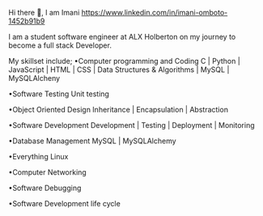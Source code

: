 Hi there 👋,  I am Imani
https://www.linkedin.com/in/imani-omboto-1452b91b9


I am a student software engineer at ALX Holberton on my journey to become a full stack Developer.

My skillset include;
 •Computer programming and Coding
      C | Python | JavaScript  | HTML | CSS | Data Structures & Algorithms | MySQL | MySQLAlcheny
 
 •Software Testing
      Unit testing

 •Object Oriented Design
      Inheritance | Encapsulation | Abstraction

 •Software Development
      Development | Testing | Deployment | Monitoring 
 
 •Database Management
      MySQL | MySQLAlchemy

 •Everything Linux
 
 •Computer Networking
 
 •Software Debugging

 •Software Development life cycle 

